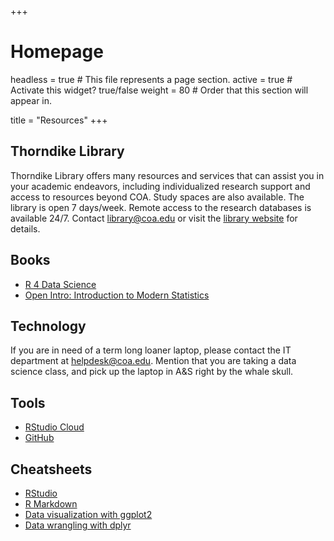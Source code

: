 +++
# Homepage
headless = true  # This file represents a page section.
active = true  # Activate this widget? true/false
weight = 80  # Order that this section will appear in.

title = "Resources"
+++

## Thorndike Library

Thorndike Library offers many resources and services that can assist you in your academic endeavors, including individualized research support and access to resources beyond COA.  Study spaces are also available.  The library is open 7 days/week.  Remote access to the research databases is available 24/7.  Contact [library@coa.edu](mailto:library@coa.edu) or visit the [library website](https://www.coa.edu/library/) for details.

## Books

- [R 4 Data Science](http://r4ds.had.co.nz)
- [Open Intro: Introduction to Modern Statistics](https://openintro-ims.netlify.app/)

## Technology

If you are in need of a term long loaner laptop, please contact the IT department at [helpdesk@coa.edu](helpdesk@coa.edu). Mention that you are taking a data science class, and pick up the laptop in A&S right by the whale skull.

## Tools

- [RStudio Cloud](https://rstudio.cloud/)
- [GitHub](https://github.com/) 

## Cheatsheets

- [RStudio](https://github.com/rstudio/cheatsheets/raw/master/rstudio-ide.pdf)
- [R Markdown](https://github.com/rstudio/cheatsheets/raw/master/rmarkdown-2.0.pdf)
- [Data visualization with ggplot2](https://github.com/rstudio/cheatsheets/raw/master/data-visualization-2.1.pdf)
- [Data wrangling with dplyr](https://github.com/rstudio/cheatsheets/raw/master/data-transformation.pdf)